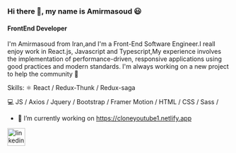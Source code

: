 
### Hi there 👋, my name is Amirmasoud 😃
#### FrontEnd Developer


I'm Amirmasoud from Iran,and I'm a Front-End Software Engineer.I reall enjoy work in React.js, Javascript and Typescript,My experience involves the implementation of performance-driven, responsive applications using good practices and modern standards.
I'm always working on a new project to help the community 🥰

Skills:
⚛️ React / Redux-Thunk / Redux-saga 

💻 JS /  Axios /  Jquery / Bootstrap / Framer Motion  /  HTML / CSS / Sass /

- 🔭 I’m currently working on https://cloneyoutube1.netlify.app 


[<img src='https://cdn.jsdelivr.net/npm/simple-icons@3.0.1/icons/linkedin.svg' alt='linkedin' height='40'>](https://www.linkedin.com/in/https://www.linkedin.com/in/amirmasoudgaravand//)  



<!--
**amirmasoudgaravand/AmirmasoudGaravand** is a ✨ _special_ ✨ repository because its `README.md` (this file) appears on your GitHub profile.

Here are some ideas to get you started:

- 🔭 I’m currently working on ...
- 🌱 I’m currently learning ...
- 👯 I’m looking to collaborate on ...
- 🤔 I’m looking for help with ...
- 💬 Ask me about ...
- 📫 How to reach me: ...
- 😄 Pronouns: ...
- ⚡ Fun fact: ...
-->
